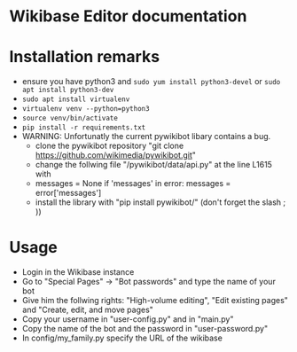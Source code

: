 # Wikibase Editor documentation

# Installation remarks
- ensure you have python3 and `sudo yum install python3-devel` or `sudo apt install python3-dev`
- `sudo apt install virtualenv`
- `virtualenv venv --python=python3`
- `source venv/bin/activate`
- `pip install -r requirements.txt`
- WARNING: Unfortunatly the current pywikibot libary contains a bug.
  - clone the pywikibot repository "git clone https://github.com/wikimedia/pywikibot.git"
  - change the follwing file "/pywikibot/data/api.py" at the line L1615 with
  - messages = None
    if 'messages' in error:
            messages = error['messages']
  - install the library with "pip install pywikibot/" (don't forget the slash ; ))

# Usage
- Login in the Wikibase instance
- Go to "Special Pages" -> "Bot passwords" and type the name of your bot
- Give him the follwing rights: "High-volume editing", "Edit existing pages" and "Create, edit, and move pages"
- Copy your username in "user-config.py" and in "main.py"
- Copy the name of the bot and the password in "user-password.py"
- In config/my_family.py specify the URL of the wikibase 
